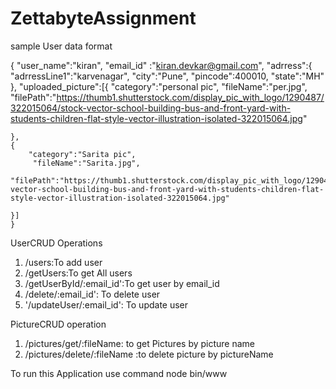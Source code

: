 # ZettabyteAssignment


sample User data format


{
	"user_name":"kiran",
	"email_id" :"kiran.devkar@gmail.com",
	"adrress":{
        "adrressLine1":"karvenagar",
        "city":"Pune",
        "pincode":400010,
        "state":"MH"
    },
    "uploaded_picture":[{
    	"category":"personal pic",
    	 "fileName":"per.jpg",
    	"filePath":"https://thumb1.shutterstock.com/display_pic_with_logo/1290487/322015064/stock-vector-school-building-bus-and-front-yard-with-students-children-flat-style-vector-illustration-isolated-322015064.jpg"
           
    },
    {
    	"category":"Sarita pic",
    	 "fileName":"Sarita.jpg",
    	"filePath":"https://thumb1.shutterstock.com/display_pic_with_logo/1290487/322015064/stock-vector-school-building-bus-and-front-yard-with-students-children-flat-style-vector-illustration-isolated-322015064.jpg"
           
    }]
    }
	
	
UserCRUD Operations
1) /users:To add user
2) /getUsers:To get All users
3) /getUserById/:email_id':To get user by email_id
4) /delete/:email_id': To delete user
5) '/updateUser/:email_id': To update user

PictureCRUD operation
1) /pictures/get/:fileName: to get Pictures by picture name
2) /pictures/delete/:fileName :to delete picture by pictureName



To run this Application use command
node bin/www

    
	
